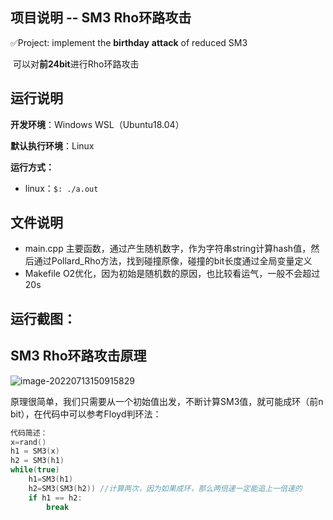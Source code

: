 ## 项目说明 -- SM3 Rho环路攻击

✅Project: implement the  **birthday** **attack** of reduced SM3

​	可以对**前24bit**进行Rho环路攻击



## 运行说明

**开发环境**：Windows WSL（Ubuntu18.04）

**默认执行环境**：Linux

**运行方式：**

- linux：`$: ./a.out`  



## 文件说明

- main.cpp	主要函数，通过产生随机数字，作为字符串string计算hash值，然后通过Pollard_Rho方法，找到碰撞原像，碰撞的bit长度通过全局变量定义
- Makefile     O2优化，因为初始是随机数的原因，也比较看运气，一般不会超过20s



## 运行截图：



## SM3 Rho环路攻击原理

![image-20220713150915829](C:\Users\Lenovo\AppData\Roaming\Typora\typora-user-images\image-20220713150915829.png)

​	原理很简单，我们只需要从一个初始值出发，不断计算SM3值，就可能成环（前n bit），在代码中可以参考Floyd判环法：

```c++
代码简述：
x=rand()
h1 = SM3(x)
h2 = SM3(h1)
while(true)
    h1=SM3(h1)
    h2=SM3(SM3(h2)) //计算两次，因为如果成环，那么两倍速一定能追上一倍速的
    if h1 == h2:
        break
```

​		